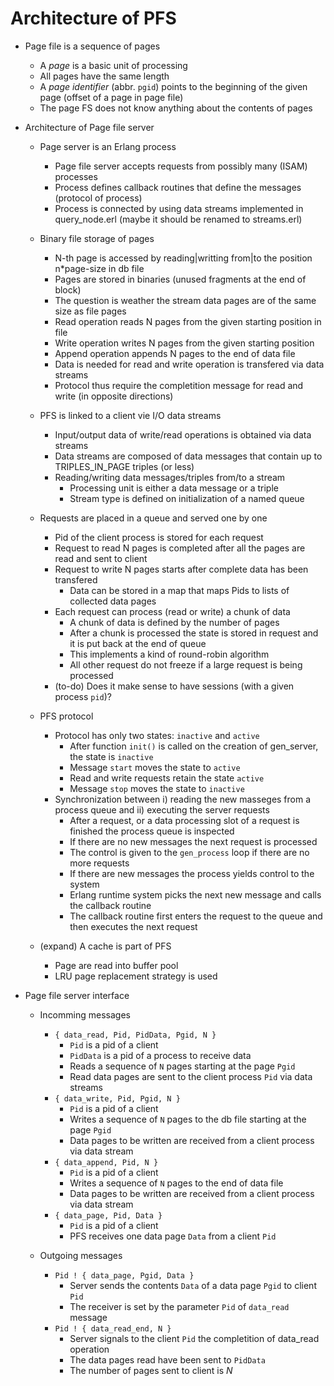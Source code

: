 #  Architecture of PFS

* Page file is a sequence of pages

    * A *page* is a basic unit of processing
    * All pages have the same length
    * A *page identifier* (abbr. `pgid`) points to the beginning of the given page (offset of a page in page file)
    * The page FS does not know anything about the contents of pages

* Architecture of Page file server

    * Page server is an Erlang process

        * Page file server accepts requests from possibly many (ISAM) processes
        * Process defines callback routines that define the messages (protocol of process)
        * Process is connected by using data streams implemented in query_node.erl (maybe it should be renamed to streams.erl)

    * Binary file storage of pages

        * N-th page is accessed by reading|writting from|to the position n*page-size in db file
        * Pages are stored in binaries (unused fragments at the end of block)
        * The question is weather the stream data pages are of the same size as file pages
        * Read operation reads N pages from the given starting position in file
        * Write operation writes N pages from the given starting position
        * Append operation appends N pages to the end of data file
        * Data is needed for read and write operation is transfered via data streams
        * Protocol thus require the completition message for read and write (in opposite directions)

    * PFS is linked to a client vie I/O data streams

        * Input/output data of write/read operations is obtained via data streams
        * Data streams are composed of data messages that contain up to TRIPLES_IN_PAGE triples (or less)
        * Reading/writing data messages/triples from/to a stream
            * Processing unit is either a data message or a triple
            * Stream type is defined on initialization of a named queue

    * Requests are placed in a queue and served one by one

        * Pid of the client process is stored for each request
        * Request to read N pages is completed after all the pages are read and sent to client
        * Request to write N pages starts after complete data has been transfered 
             * Data can be stored in a map that maps Pids to lists of collected data pages
        * Each request can process (read or write) a chunk of data 
             * A chunk of data is defined by the number of pages
             * After a chunk is processed the state is stored in request and it is put back at the end of queue
             * This implements a kind of round-robin algorithm
             * All other request do not freeze if a large request is being processed
        * (to-do) Does it make sense to have sessions (with a given process `pid`)?

    * PFS protocol

        * Protocol has only two states: ```inactive``` and ```active```
             * After function ```init()``` is called on the creation of gen_server, the state is ```inactive```
             * Message ```start``` moves the state to ```active ```
             * Read and write requests retain the state ```active```
             * Message ```stop``` moves the state to ```inactive```
        * Synchronization between i) reading the new masseges from a process queue and ii) executing the server requests
             * After a request, or a data processing slot of a request is finished the process queue is inspected
             * If there are no new messages the next request is processed
             * The control is given to the ```gen_process``` loop if there are no more requests
             * If there are new messages the process yields control to the system
             * Erlang runtime system picks the next new message and calls the callback routine
             * The callback routine first enters the request to the queue and then executes the next request

    * (expand) A cache is part of PFS

        * Page are read into buffer pool
        * LRU page replacement strategy is used 

* Page file server interface

    * Incomming messages

        * ```{ data_read, Pid, PidData, Pgid, N }```
             * ```Pid``` is a pid of a client
             * ```PidData``` is a pid of a process to receive data
    	     * Reads a sequence of ```N``` pages starting at the page ```Pgid```
             * Read data pages are sent to the client process ```Pid``` via data streams
        * ```{ data_write, Pid, Pgid, N }```
             * ```Pid``` is a pid of a client
             * Writes a sequence of ```N``` pages to the db file starting at the page ```Pgid```
             * Data pages to be written are received from a client process via data stream
        * ```{ data_append, Pid, N }```
             * ```Pid``` is a pid of a client
             * Writes a sequence of ```N``` pages to the end of data file
             * Data pages to be written are received from a client process via data stream
        * ```{ data_page, Pid, Data }```
             * ```Pid``` is a pid of a client 
             * PFS receives one data page ```Data``` from a client ```Pid```

    * Outgoing messages

        * ```Pid ! { data_page, Pgid, Data }```
             * Server sends the contents ```Data``` of a data page ```Pgid``` to client ```Pid```
             * The receiver is set by the parameter ```Pid``` of ```data_read``` message
        * ```Pid ! { data_read_end, N }```
             * Server signals to the client ```Pid``` the completition of data_read operation
             * The data pages read have been sent to ```PidData```
             * The number of pages sent to client is *N*

